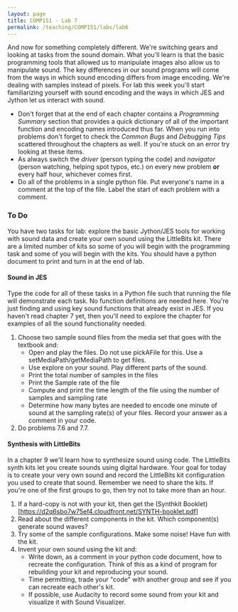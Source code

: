 ```yaml
---
layout: page
title: COMP151 - Lab 7
permalink: /teaching/COMP151/labs/lab6
---
```


And now for something completely different.  We're switching gears and looking at tasks from the sound domain. What you'll learn is that the basic programming tools that allowed us to manipulate images also allow us to manipulate sound. The key differences in our sound programs will come from the ways in which sound encoding differs from image encoding.  We're dealing with samples instead of pixels. For lab this week you'll start familiarizing yourself with sound encoding and the ways in which JES and Jython let us interact with sound.


* Don't forget that at the end of each chapter contains a *Programming Summary* section that provides a quick dictionary of all of the important function and encoding names introduced thus far. When you run into problems don't forget to check the *Common Bugs* and *Debugging Tips* scattered throughout the chapters as well. If you're stuck on an error try looking at these items.
* As always switch the *driver* (person typing the code) and *navigator* (person watching, helping spot typos, etc.) on every new problem **or** every half hour, whichever comes first.
* Do all of the problems in a single python file. Put everyone's name in a comment at the top of the file. Label the start of each problem with a comment.

### To Do

You have two tasks for lab: explore the basic Jython/JES tools for working with sound data and create your own sound using the LittleBits kit. There are a limited number of kits so some of you will begin with the programming task and some of you will begin with the kits.  You should have a python document to print and turn in at the end of lab. 

#### Sound in JES

Type the code for all of these tasks in a Python file such that running the file will demonstrate each task. No function definitions are needed here. You're just finding and using key sound functions that already exist in JES. If you haven't read chapter 7 yet, then you'll need to explore the chapter for examples of all the sound functionality needed.
1. Choose two sample sound files from the media set that goes with the textbook and:
    * Open and play the files. Do not use pickAFile for this. Use a setMediaPath/getMediaPath to get files.
    * Use explore on your sound. Play different parts of the sound.
    * Print the total number of samples in the files
    * Print the Sample rate of the file
    * Compute and print the time length of the file using the number of samples and sampling rate
    * Determine how many bytes are needed to encode one minute of sound at the sampling rate(s) of your files. Record your answer as a comment in your code.
2. Do problems 7.6 and 7.7.

#### Synthesis with LittleBits
In a chapter 9 we'll learn how to synthesize sound using code. The LittleBits synth kits let you create sounds using digital hardware. Your goal for today is to create your very own sound and record the LittleBits kit configuration you used to create that sound.  Remember we need to share the kits. If you're one of the first groups to go, then try not to take more than an hour.

1. If a hard-copy is not with your kit, then get the (Synthkit Booklet)[https://d2q6sbo7w75ef4.cloudfront.net/SYNTH-booklet.pdf]
2. Read about the different components in the kit. Which component(s) generate sound waves?
3. Try some of the sample configurations. Make some noise! Have fun with the kit.
4. Invent your own sound using the kit and:
    * Write down, as a comment in your python code document, how to recreate the configuration. Think of this as a kind of program for rebuilding your kit and reproducing your sound.        
    * Time permitting, trade your "code" with another group and see if you can recreate each other's kit.
    * If possible, use Audacity to record some sound from your kit and visualize it with Sound Visualizer.
